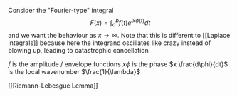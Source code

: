 Consider the "Fourier-type" integral
$$
F(x)=\int_{a}^{b}f(t)e^{ix\phi(t)}dt
$$
and we want the behaviour as $x\to \infty$.
Note that this is different to [[Laplace integrals]] because here the integrand oscillates like crazy instead of blowing up, leading to catastrophic cancellation

$f$ is the amplitude / envelope functions
$x\phi$ is the phase
$x \frac{d\phi}{dt}$ is the local wavenumber $\frac{1}{\lambda}$

[[Riemann-Lebesgue Lemma]]